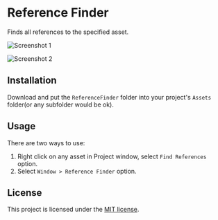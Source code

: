 # Reference Finder

Finds all references to the specified asset.

![Screenshot 1](https://image.chenpipi.cn/repositories/unity-reference-finder/screenshot-1.png)

![Screenshot 2](https://image.chenpipi.cn/repositories/unity-reference-finder/screenshot-2.png)

## Installation

Download and put the `ReferenceFinder` folder into your project's `Assets` folder(or any subfolder would be ok).

## Usage

There are two ways to use:

1. Right click on any asset in Project window, select `Find References` option.
2. Select `Window > Reference Finder` option.

## License

This project is licensed under the [MIT license](https://opensource.org/licenses/MIT).